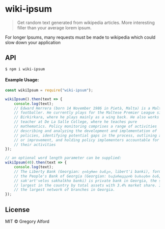 # wiki-ipsum

> Get random text generated from wikipedia articles. More interesting filler than your average lorem ipsum.

For longer Ipsums, many requests must be made to wikipedia which could slow down your application

## API

```
$ npm i wiki-ipsum
```

#### Example Usage:

```js
const wikiIpsum = require("wiki-ipsum");

wikiIpsum().then(text => {
	console.log(text);
	// Edward Herrera (born 14 November 1986 in Pietà, Malta) is a Maltese
	// footballer. He currently plays for the Maltese Premier League side
	// Birkirkara, where he plays mainly as a wing back. He also works as a
	// teacher at De La Salle College, where he teaches pure
	// mathematics. Policy monitoring comprises a range of activities
	// describing and analyzing the development and implementation of
	// policies, identifying potential gaps in the process, outlining areas
	// or improvement, and holding policy implementers accountable for
	// their activities
});

// an optional word length parameter can be supplied:
wikiIpsum(40).then(text => {
	console.log(text);
	// The Liberty Bank (Georgian: ლიბერთი ბანკი, libert'i banki), formerly
	// the People's Bank of Georgia (Georgian: საქართველოს სახალხო ბანკი,
	// sak'art'velos sakhalkho banki) is private bank in Georgia, the seventh
	// largest in the country by total assets with 3.4% market share. It has
	// the largest network of branches in Georgia.
});
```

## License

MIT © Gregory Alford

